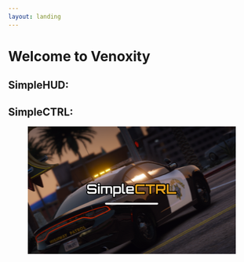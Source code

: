 ```yaml
---
layout: landing
---
```


# Welcome to Venoxity

## SimpleHUD:

## SimpleCTRL:



<figure><img src=".gitbook/assets/SimpleCTRL.png.c1e936663412e529701b91feb7c13559.png" alt=""><figcaption></figcaption></figure>
